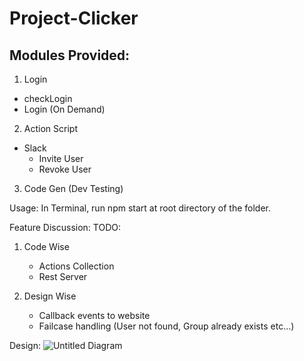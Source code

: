 # Project-Clicker

## Modules Provided:
1) Login 
  - checkLogin
  - Login (On Demand)
2) Action Script
  - Slack
    - Invite User
    - Revoke User
3) Code Gen (Dev Testing)



Usage: 
In Terminal, run npm start at root directory of the folder.



Feature Discussion:
TODO:
  1) Code Wise
      - Actions Collection
      - Rest Server
     
  2) Design Wise
      - Callback events to website
      - Failcase handling (User not found, Group already exists etc...)




Design: ![Untitled Diagram](https://github.com/JatinKishnani/Project-Clicker/assets/135037764/463eadd1-4005-4cc1-80a0-7b7951a9cc0d)
